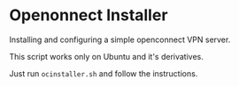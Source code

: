 # Openonnect Installer
Installing and configuring a simple openconnect VPN server.

This script works only on Ubuntu and it's derivatives.

Just run `ocinstaller.sh` and follow the instructions.